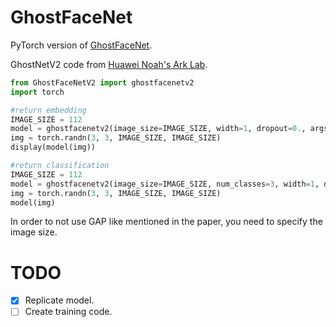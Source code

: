 # GhostFaceNet
PyTorch version of [GhostFaceNet](https://github.com/HamadYA/GhostFaceNets/tree/main).

GhostNetV2 code from [Huawei Noah's Ark Lab](https://github.com/huawei-noah/Efficient-AI-Backbones/tree/master).

```python
from GhostFaceNetV2 import ghostfacenetv2
import torch

#return embedding
IMAGE_SIZE = 112
model = ghostfacenetv2(image_size=IMAGE_SIZE, width=1, dropout=0., args=None)
img = torch.randn(3, 3, IMAGE_SIZE, IMAGE_SIZE)
display(model(img))

#return classification
IMAGE_SIZE = 112
model = ghostfacenetv2(image_size=IMAGE_SIZE, num_classes=3, width=1, dropout=0., args=None)
img = torch.randn(3, 3, IMAGE_SIZE, IMAGE_SIZE)
model(img)
```

In order to not use GAP like mentioned in the paper, you need to specify the image size.

# TODO
- [x] Replicate model.
- [ ] Create training code.